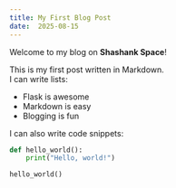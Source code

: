 ```yaml
---
title: My First Blog Post
date:  2025-08-15
---
```



Welcome to my blog on **Shashank Space**!

This is my first post written in Markdown.  
I can write lists:

- Flask is awesome
- Markdown is easy
- Blogging is fun


I can also write code snippets:

```python
def hello_world():
    print("Hello, world!")

hello_world()


```


